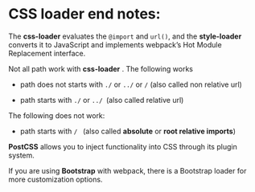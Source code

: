 # CSS loader end notes:



The **css-loader** evaluates the `@import` and `url()`, and the **style-loader** converts it to JavaScript and implements webpack’s Hot Module Replacement interface.



Not all path work with **css-loader** .  The following works

- path does not starts with `./` or `../` or `/` (also called non relative url)

- path starts with `./` or `../ `(also called relative url)

The following does not work: 

- path starts with `/ ` (also called **absolute** or **root relative imports**) 



**PostCSS** allows you to inject functionality into CSS through its plugin system.



If you are using **Bootstrap** with webpack, there is a Bootstrap loader for more customization options.